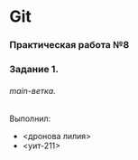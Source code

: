 # Git 
### Практическая работа №8 
### Задание 1. 
###### main-ветка.  
Выполнил: 
* <дронова лилия> 
* <уит-211>
